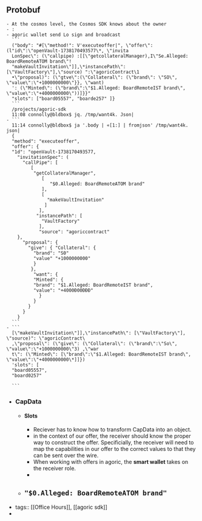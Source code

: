 ## Protobuf
	- At the cosmos level, the Cosmos SDK knows about the owner
	- :
	- agoric wallet send Lo sign and broadcast
	  ```
	  ("body": "#[\"method!": V'executeoffer|", \"offer\": (l"id\":\"openVault-1738170493577\*, \"invita
	  LonSpec\": (\"callpipe) :[[\"getcollateralManager),I\"Se.Alleged: BoardRemoteATOM brand\"!
	  "makeVaultInvitation\"]],\*instancePath\":[\"VaultFactory\"],\"source) ":\"agoricContract\1
	  •\"proposal)": (\"gtve\":(\"Collateral\": (\"brand\": \"SO\", \"value\":\"+1000000000\"}}, \"want)
	  ': (\"Minted\": (\"brand\":\"$1.Alleged: BoardRemoteIST brand\", \"value\":\"+4000000000\"))]}}"
	  "slots": ["board05557", "boarde257" ]}
	  ```
	  /projects/agoric-sdk
	  11:08 connolly@bldbox$ jq. /tmp/want4k. Json|
	- ```
	  11:14 connolly@bldbox$ ja '.body | «[1:] | fromjson' /tmp/want4k. json|
	  { 
	  "method": "executeoffer", 
	  "offer": {
	  "1d": "openVault-1738170493577,
	    "invitationSpec": (
	      "callPipe": [
	         [ 
	          "getCollateralManager",
	             [
	                "$0.Alleged: BoardRemoteATOM brand"
	             ],
	             [
	               "makeVaultInvitation"
	              ]
	            ],
	           "instancePath": [
	             "VaultFactory"
	            ],
	            "source": "agoriccontract"
	  	},
	      "proposal": {
	        "give": { "Collateral": {
	          "brand": "S0"
	          "value" "+1000000000"
	          }
	         },
	          "want": {
	          "Minted": {
	          "brand": "$1.Alleged: BoardRemoteIST brand",
	          "value": "+4000Đ00ĐĐĐ"
	          	}
	          }
	        }
	      }
	    }    
	  ```
	- ```
	  [\"makeVaultInvitation\"]],\"instancePath\": [\"VaultFactory\"], \"source)": \"agoricContract\
	  ,\"proposal\": (\"give\": (\"Collateral\": (\"brand\":\"So\", \"value\":\"+1000000000\"3) ,\"war
	  t\": (\"Minted\": [\"brand\":\"$1.Alleged: BoardRemoteIST brand\", \"value\":\"+4000000000\*]]})
	  'slots": [
	  "board05557",
	  "board0257"
	  
	  ```
- ### CapData
	- #### Slots
		- Reciever has to know how to transform CapData into an object.
		- in the context of our offer, the receiver should know the proper way to construct the offer. Specificially, the receiver will need to map the capabilities in our offer to the correct values to that they can be sent over the wire.
		- When working with offers in agoric, the **smart wallet** takes on the receiver role.
		-
	- `"$0.Alleged: BoardRemoteATOM brand"`
		-
- tags:: [[Office Hours]], [[agoric sdk]]
-
